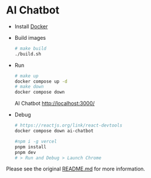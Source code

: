 # AI Chatbot

+ Install [Docker](https://www.docker.com/get-started/)

+ Build images

  ```bash
  # make build
  ./build.sh
  ```

+ Run

  ```bash
  # make up
  docker compose up -d
  # make down
  docker compose down
  ```

  AI Chatbot [http://localhost:3000/](http://localhost:3000/)

+ Debug

  ```bash
  # https://reactjs.org/link/react-devtools
  docker compose down ai-chatbot

  #npm i -g vercel
  pnpm install
  pnpm dev
  # > Run and Debug > Launch Chrome
  ```

Please see the original [README.md](https://github.com/vercel/ai-chatbot/blob/main/README.md) for more information.

